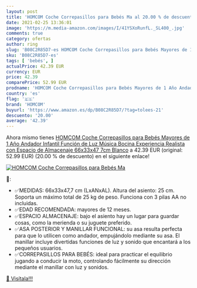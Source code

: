 ```yaml
---
layout: post
title: 'HOMCOM Coche Correpasillos para Bebés Ma al 20.00 % de descuento'
date: 2021-02-25 13:36:01
image: 'https://m.media-amazon.com/images/I/41YSXoRunfL._SL400_.jpg'
comments: true
category: ofertas
author: ring
slug: 'B08C2R85D7-es HOMCOM Coche Correpasillos para Bebés Mayores de 1 Año...'
sku: 'B08C2R85D7-es'
tags: [ 'bebés', ]
actualPrice: 42.39 EUR
currency: EUR
price: 42.39
comparePrice: 52.99 EUR
prodname: 'HOMCOM Coche Correpasillos para Bebés Mayores de 1 Año Andador Infantil Función de Luz Música Bocina Experiencia Realista con Espacio de Almacenaje 66x33x47 7cm Blanco'
country: 'es'
flag: '🇪🇸'
brand: 'HOMCOM'
buyurl: 'https://www.amazon.es/dp/B08C2R85D7/?tag=tolees-21'
descuento: '20.00'
average: '42.39'
---
```


Ahora mismo tienes [HOMCOM Coche Correpasillos para Bebés Mayores de 1 Año Andador Infantil Función de Luz Música Bocina Experiencia Realista con Espacio de Almacenaje 66x33x47 7cm Blanco](https://www.amazon.es/dp/B08C2R85D7/?tag=tolees-21) a 42.39 EUR (original: 52.99 EUR) (20.00 %  de descuento) en el siguiente enlace!

[![HOMCOM Coche Correpasillos para Bebés Ma](https://m.media-amazon.com/images/I/41YSXoRunfL._SL400_.jpg)](https://www.amazon.es/dp/B08C2R85D7/?tag=tolees-21)

🔎:

- ✅MEDIDAS: 66x33x47,7 cm (LxANxAL). Altura del asiento: 25 cm. Soporta un máximo total de 25 kg de peso. Funciona con 3 pilas AA no incluidas.
- ✅EDAD RECOMENDADA: mayores de 12 meses.
- ✅ESPACIO ALMACENAJE: bajo el asiento hay un lugar para guardar cosas, como la merienda o su juguete preferido.
- ✅ASA POSTERIOR Y MANILLAR FUNCIONAL: su asa resulta perfecta para que lo utilicen como andador, empujándolo mediante su asa. El manillar incluye divertidas funciones de luz y sonido que encantará a los pequeños usuarios.
- ✅CORREPASILLOS PARA BEBÉS: ideal para practicar el equilibrio jugando a conducir la moto, controlando fácilmente su dirección mediante el manillar con luz y sonidos.

[🛒 Visítala!!!](https://www.amazon.es/dp/B08C2R85D7/?tag=tolees-21)
